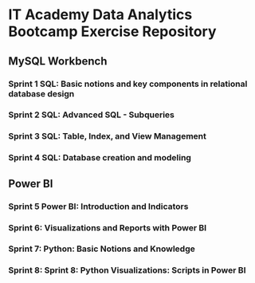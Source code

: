 # IT Academy Data Analytics Bootcamp Exercise Repository
## MySQL Workbench

### Sprint 1 SQL: Basic notions and key components in relational database design

### Sprint 2 SQL: Advanced SQL - Subqueries

### Sprint 3 SQL: Table, Index, and View Management

### Sprint 4 SQL: Database creation and modeling

## Power BI

### Sprint 5 Power BI: Introduction and Indicators

### Sprint 6: Visualizations and Reports with Power BI

### Sprint 7: Python: Basic Notions and Knowledge

### Sprint 8: Sprint 8: Python Visualizations: Scripts in Power BI

